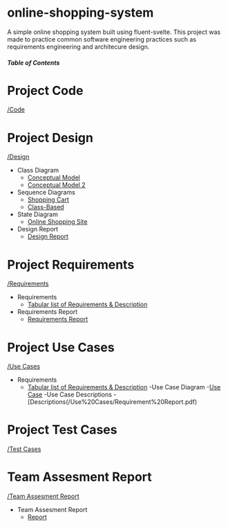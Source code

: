 # online-shopping-system
A simple online shopping system built using fluent-svelte.
This project was made to practice common software engineering practices such as requirements engineering and architecure design.

##### Table of Contents  

# Project Code
[/Code](/Code)

# Project Design
[/Design](/Design)
  - Class Diagram
    - [Conceptual Model](/Design/Class%20model.pdf)
    - [Conceptual Model 2](/Design/Conceptual%20Model2.jpg)
  - Sequence Diagrams
    - [Shopping Cart](/Design/Cart-Management-Sequence-Diagram.pdf)
    - [Class-Based](/Design/Sequence%20Diagram%20Final1.jpg)
  - State Diagram
    - [Online Shopping Site](/Design/State%20Diagram%20-%20Payment.jpg)
  - Design Report
    - [Design Report](/Design/Design%20Review%20Report.pdf)

# Project Requirements
[/Requirements](/Requirements)
  - Requirements
    - [Tabular list of Requirements & Description](/Requirements/Tabular%20List%20of%20Requirements.pdf)
  - Requirements Report
    - [Requirements Report](/Requirements/Requirement%20Report.pdf)

# Project Use Cases
[/Use Cases](/Use%20Cases)
  - Requirements
    - [Tabular list of Requirements & Description](/Requirements/Tabular%20List%20of%20Requirements.pdf)
  -Use Case Diagram
    -[Use Case](/Use%20Cases/Requirement%20Report.pdf)
  -Use Case Descriptions
    -[Descriptions(/Use%20Cases/Requirement%20Report.pdf)

# Project Test Cases
[/Test Cases](/Test%20Case)

# Team Assesment Report
[/Team Assesment Report](/Team%20Assesment%20Report)
  - Team Assesment Report
    - [Report](/Team%20Assesment%20Report/Tabular%20List%20of%20Requirements.pdf)
